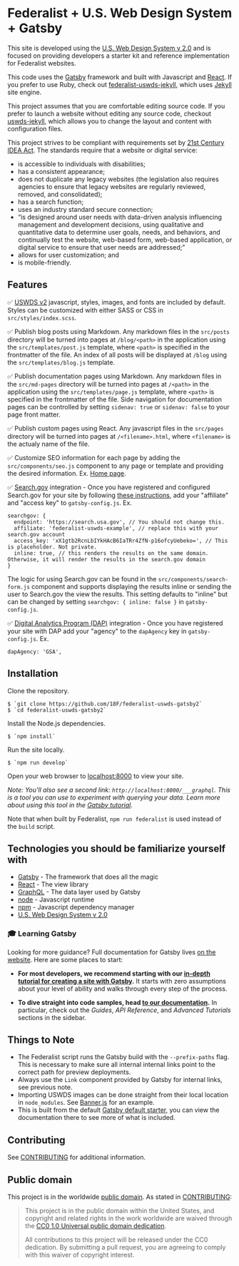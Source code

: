 # Federalist + U.S. Web Design System + Gatsby

This site is developed using the [U.S. Web Design System v 2.0](https://v2.designsystem.digital.gov) and is focused on providing developers a starter kit and reference implementation for Federalist websites.

This code uses the [Gatsby](https://www.gatsbyjs.org/) framework and built with Javascript and [React](https://reactjs.org/). If you prefer to use Ruby, check out [federalist-uswds-jekyll](https://github.com/18F/federalist-uswds-jekyll), which uses [Jekyll](https://jekyllrb.com) site engine.

This project assumes that you are comfortable editing source code. If you prefer to launch a website without editing any source code, checkout [uswds-jekyll](https://github.com/18F/uswds-jekyll), which allows you to change the layout and content with configuration files.

This project strives to be compliant with requirements set by [21st Century IDEA Act](https://www.meritalk.com/articles/senate-passes-idea-act/). The standards require that a website or digital service:

- is accessible to individuals with disabilities;
- has a consistent appearance;
- does not duplicate any legacy websites (the legislation also requires agencies to ensure that legacy websites are regularly reviewed, removed, and consolidated);
- has a search function;
- uses an industry standard secure connection;
- “is designed around user needs with data-driven analysis influencing management and development decisions, using qualitative and quantitative data to determine user goals, needs, and behaviors, and continually test the website, web-based form, web-based application, or digital service to ensure that user needs are addressed;”
- allows for user customization; and
- is mobile-friendly.

## Features

✅ [USWDS v2](https://v2.designsystem.digital.gov) javascript, styles, images, and fonts are included by default. Styles can be customized with either SASS or CSS in `src/styles/index.scss`.

✅ Publish blog posts using Markdown. Any markdown files in the `src/posts` directory will be turned into pages at `/blog/<path>` in the application using the `src/templates/post.js` template, where `<path>` is specified in the frontmatter of the file. An index of all posts will be displayed at `/blog` using the `src/templates/blog.js` template.

✅ Publish documentation pages using Markdown. Any markdown files in the `src/md-pages` directory will be turned into pages at `/<path>` in the application using the `src/templates/page.js` template, where `<path>` is specified in the frontmatter of the file. Side navigation for documentation pages can be controlled by setting `sidenav: true` or `sidenav: false` to your page front matter.

✅ Publish custom pages using React. Any javascript files in the `src/pages` directory will be turned into pages at `/<filename>.html`, where `<filename>` is the actualy name of the file.

✅ Customize SEO information for each page by adding the `src/components/seo.js` component to any page or template and providing the desired information. Ex. [Home page](https://github.com/18F/federalist-uswds-gatsby2/blob/master/src/pages/index.js#L11).

✅ [Search.gov](https://search.gov) integration - Once you have registered and configured Search.gov for your site by following [these instructions](https://federalist.18f.gov/documentation/search/), add your "affiliate" and "access key" to `gatsby-config.js`. Ex.

```
searchgov: {
  endpoint: 'https://search.usa.gov', // You should not change this.
  affiliate: 'federalist-uswds-example', // replace this with your search.gov account
  access_key: 'xX1gtb2RcnLbIYkHAcB6IaTRr4ZfN-p16ofcyUebeko=', // This is placeholder. Not private.
  inline: true, // this renders the results on the same domain. Otherwise, it will render the results in the search.gov domain
}
```

The logic for using Search.gov can be found in the `src/components/search-form.js` component and supports displaying the results inline or sending the user to Search.gov the view the results. This setting defaults to "inline" but can be changed by setting `searchgov: { inline: false }` in `gatsby-config.js`.

✅ [Digital Analytics Program (DAP)](https://digital.gov/services/dap/) integration - Once you have registered your site with DAP add your "agency" to the `dapAgency` key in `gatsby-config.js`. Ex.

```
dapAgency: 'GSA',
```

## Installation

Clone the repository.

    $ `git clone https://github.com/18F/federalist-uswds-gatsby2`
    $ `cd federalist-uswds-gatsby2`

Install the Node.js dependencies.

    $ `npm install`

Run the site locally.

    $ `npm run develop`

Open your web browser to [localhost:8000](http://localhost:8000/) to view your
site.

_Note: You'll also see a second link: _`http://localhost:8000/___graphql`_. This is a tool you can use to experiment with querying your data. Learn more about using this tool in the [Gatsby tutorial](https://www.gatsbyjs.org/tutorial/part-five/#introducing-graphiql)._

Note that when built by Federalist, `npm run federalist` is used instead of the
`build` script.

## Technologies you should be familiarize yourself with

- [Gatsby](https://www.gatsbyjs.org/) - The framework that does all the magic
- [React](https://reactjs.org/) - The view library
- [GraphQL](https://graphql.org/) - The data layer used by Gatsby
- [node](https://nodejs.org/en/) - Javascript runtime
- [npm](https://www.npmjs.com/) - Javascript dependency manager
- [U.S. Web Design System v 2.0](https://v2.designsystem.digital.gov)

### 🎓 Learning Gatsby

Looking for more guidance? Full documentation for Gatsby lives [on the website](https://www.gatsbyjs.org/). Here are some places to start:

- **For most developers, we recommend starting with our [in-depth tutorial for creating a site with Gatsby](https://www.gatsbyjs.org/tutorial/).** It starts with zero assumptions about your level of ability and walks through every step of the process.

- **To dive straight into code samples, head [to our documentation](https://www.gatsbyjs.org/docs/).** In particular, check out the _Guides_, _API Reference_, and _Advanced Tutorials_ sections in the sidebar.

## Things to Note

- The Federalist script runs the Gatsby build with the `--prefix-paths` flag. This is necessary to make sure all internal internal links point to the correct path for preview deployments.
- Always use the `Link` component provided by Gatsby for internal links, see previous note.
- Importing USWDS images can be done straight from their local location in `node_modules`. See [Banner.js](https://github.com/18F/federalist-uswds-gatsby2/blob/master/src/components/banner.js) for an example.
- This is built from the default [Gatsby default starter](https://www.gatsbyjs.org/starters/gatsbyjs/gatsby-starter-default/), you can view the documentation there to see more of what is included.

## Contributing

See [CONTRIBUTING](CONTRIBUTING.md) for additional information.

## Public domain

This project is in the worldwide [public domain](LICENSE). As stated in [CONTRIBUTING](CONTRIBUTING.md):

> This project is in the public domain within the United States, and copyright
> and related rights in the work worldwide are waived through the [CC0 1.0
> Universal public domain dedication](https://creativecommons.org/publicdomain/zero/1.0/).
>
> All contributions to this project will be released under the CC0 dedication.
> By submitting a pull request, you are agreeing to comply with this waiver of
> copyright interest.
